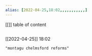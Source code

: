 ```yaml
---
alias: [2022-04-25,18:02,,,,,,,,,,,]
---
```

[[]]
table of content
```toc
```

[[2022-04-25]] 18:02

```query
"montagu chelmsford reforms"
```